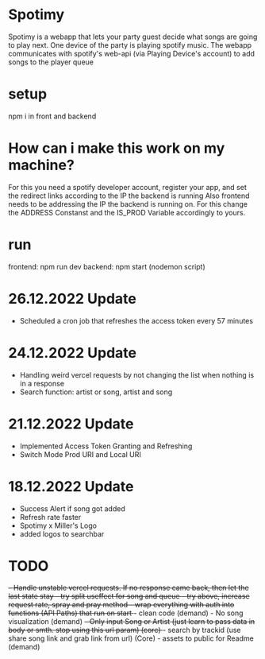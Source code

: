# Spotimy
Spotimy is a webapp that lets your party guest decide what songs are going to play next.
One device of the party is playing spotify music. The webapp communicates with spotify's web-api (via Playing Device's account) to add songs to the player queue
# setup

npm i in front and backend

# How can i make this work on my machine?

 For this you need a spotify developer account, register your app, and set the redirect links according to the IP the backend is running
 Also frontend needs to be addressing the IP the backend is running on.
 For this change the ADDRESS Constanst and the IS_PROD Variable accordingly to yours.


# run 
frontend: npm run dev
backend: npm start (nodemon script)

# 26.12.2022 Update
- Scheduled a cron job that refreshes the access token every 57 minutes

# 24.12.2022 Update
- Handling weird vercel requests by not changing the list when nothing is in a response
- Search function: artist or song, artist and song

# 21.12.2022 Update
- Implemented Access Token Granting and Refreshing
- Switch Mode Prod URI and Local URI

# 18.12.2022 Update
- Success Alert if song got added
- Refresh rate faster
- Spotimy x Miller's Logo
- added logos to searchbar


# TODO
<del>
- Handle unstable vercel requests. If no response came back, then let the last state stay
    - try split useffect for song and queue
    - try above, increase request rate, spray and pray method
    - wrap everything with auth into functions (API Paths) that run on start
</del>
- clean code (demand)
- No song visualization (demand)
<del>- Only input Song or Artist (just learn to pass data in body or smth. stop using this url param) (core) </del>
- search by trackid (use share song link and grab link from url) (Core)
- assets to public for Readme (demand)
